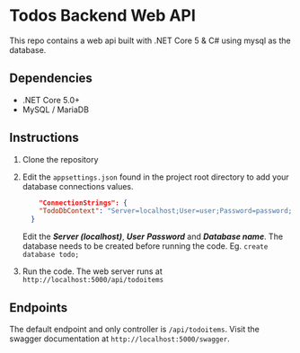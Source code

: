 # Todos Backend Web API
This repo contains a web api built with .NET Core 5 & C# using mysql as the database. 
## Dependencies
* .NET Core 5.0+
* MySQL / MariaDB
## Instructions
1. Clone the repository
2. Edit the `appsettings.json` found in the project root directory to add your database connections values.

    ```json
        "ConnectionStrings": {
        "TodoDbContext": "Server=localhost;User=user;Password=password;Database=todo"
      }

    ```
       
       
    Edit the ***Server (localhost)***, ***User*** ***Password*** and ***Database name***. The database needs to be created before running the code. Eg. `create database todo;`

3. Run the code. The web server runs at `http://localhost:5000/api/todoitems`
## Endpoints
The default endpoint and only controller is `/api/todoitems`. Visit the swagger documentation at `http://localhost:5000/swagger`.
